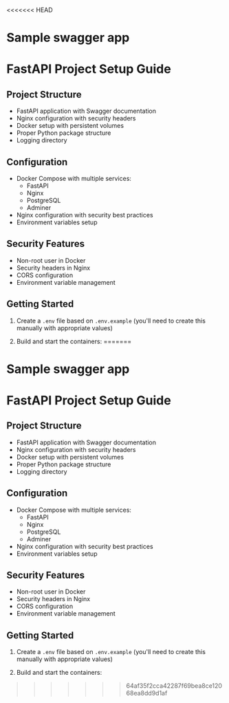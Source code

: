 <<<<<<< HEAD
# Sample swagger app

# FastAPI Project Setup Guide

## Project Structure
- FastAPI application with Swagger documentation
- Nginx configuration with security headers 
- Docker setup with persistent volumes
- Proper Python package structure
- Logging directory

## Configuration
- Docker Compose with multiple services:
  - FastAPI
  - Nginx 
  - PostgreSQL
  - Adminer
- Nginx configuration with security best practices
- Environment variables setup

## Security Features
- Non-root user in Docker
- Security headers in Nginx
- CORS configuration 
- Environment variable management

## Getting Started

1. Create a `.env` file based on `.env.example` (you'll need to create this manually with appropriate values)

2. Build and start the containers:
=======
# Sample swagger app

# FastAPI Project Setup Guide

## Project Structure
- FastAPI application with Swagger documentation
- Nginx configuration with security headers 
- Docker setup with persistent volumes
- Proper Python package structure
- Logging directory

## Configuration
- Docker Compose with multiple services:
  - FastAPI
  - Nginx 
  - PostgreSQL
  - Adminer
- Nginx configuration with security best practices
- Environment variables setup

## Security Features
- Non-root user in Docker
- Security headers in Nginx
- CORS configuration 
- Environment variable management

## Getting Started

1. Create a `.env` file based on `.env.example` (you'll need to create this manually with appropriate values)

2. Build and start the containers:
>>>>>>> 64af35f2cca42287f69bea8ce12068ea8dd9d1af

